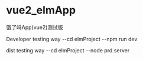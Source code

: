 # vue2_elmApp
饿了吗App(vue2)测试版

Developer testing way
  --cd elmProject
  --npm run dev
  
dist testing way
  --cd elmProject
  --node prd.server
